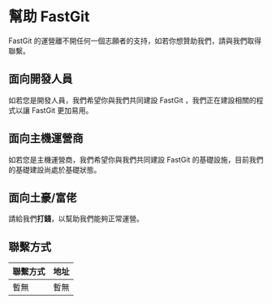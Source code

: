 # 幫助 FastGit

FastGit 的運營離不開任何一個志願者的支持，如若你想贊助我們，請與我們取得聯繫。

## 面向開發人員

如若您是開發人員，我們希望你與我們共同建設 FastGit ，我們正在建設相關的程式以讓 FastGit 更加易用。

## 面向主機運營商

如若您是主機運營商，我們希望你與我們共同建設 FastGit 的基礎設施，目前我們的基礎建設尚處於基礎狀態。

## 面向土豪/富佬

請給我們**打錢**，以幫助我們能夠正常運營。

## 聯繫方式

| 聯繫方式 | 地址 |
| ------- | ---- |
| 暫無 | 暫無 |
